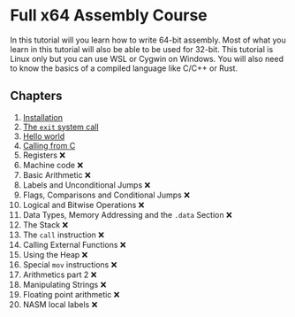 # Full x64 Assembly Course
In this tutorial will you learn how to write 64-bit assembly. Most of what you learn in this tutorial will also be able to be used for 32-bit. This tutorial is Linux only but you can use WSL or Cygwin on Windows. You will also need to know the basics of a compiled language like C/C++ or Rust.

## Chapters
1. [Installation](chapters/1_installation/README.md)
2. [The `exit` system call](chapters/2_exit_codes/README.md)
3. [Hello world](chapters/3_hello_world/README.md)
4. [Calling from C](chapters/4_calling_from_c/README.md)
5. Registers :x:
6. Machine code :x:
7. Basic Arithmetic :x:
8. Labels and Unconditional Jumps :x:
9. Flags, Comparisons and Conditional Jumps :x:
10. Logical and Bitwise Operations :x:
11. Data Types, Memory Addressing and the `.data` Section :x:
12. The Stack :x:
13. The `call` instruction :x:
14. Calling External Functions :x:
15. Using the Heap :x:
16. Special `mov` instructions :x:
17. Arithmetics part 2 :x:
18. Manipulating Strings :x:
19. Floating point arithmetic :x:
20. NASM local labels :x:
